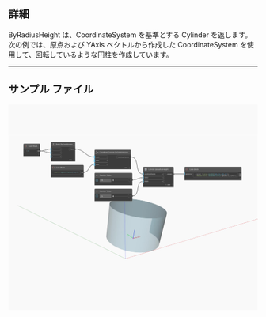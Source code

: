 ## 詳細
ByRadiusHeight は、CoordinateSystem を基準とする Cylinder を返します。次の例では、原点および YAxis ベクトルから作成した CoordinateSystem を使用して、回転しているような円柱を作成しています。
___
## サンプル ファイル

![ByRadiusHeight](./Autodesk.DesignScript.Geometry.Cylinder.ByRadiusHeight_img.jpg)

